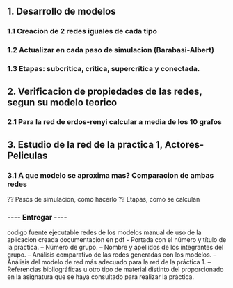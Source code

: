 ## 1. Desarrollo de modelos
### 1.1 Creacion de 2 redes iguales de cada tipo
### 1.2 Actualizar en cada paso de simulacion (Barabasi-Albert)
### 1.3 Etapas: subcrítica, crítica, supercrítica y conectada.
## 2. Verificacion de propiedades de las redes, segun su modelo teorico
### 2.1 Para la red de erdos-renyi calcular a media de los 10 grafos
## 3. Estudio de la red de la practica 1, Actores-Peliculas
### 3.1 A que modelo se aproxima mas? Comparacion de ambas redes

?? Pasos de simulacion, como hacerlo
?? Etapas, como se calculan


### ---- Entregar ----


codigo fuente
ejecutable
redes de los modelos
manual de uso de la aplicacion creada
documentacion en pdf
    - Portada con el número y título de la práctica.
    – Número de grupo.
    – Nombre y apellidos de los integrantes del grupo.
    – Análisis comparativo de las redes generadas con los modelos.
    – Análisis del modelo de red más adecuado para la red de la práctica 1.
    – Referencias bibliográficas u otro tipo de material distinto del proporcionado en la asignatura que se haya consultado para realizar la práctica.
